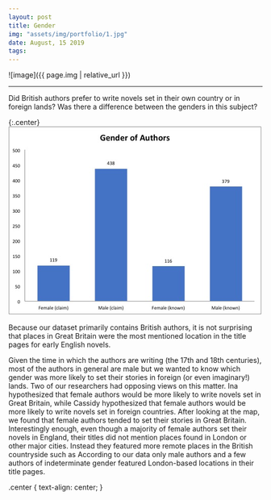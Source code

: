 ```yaml
---
layout: post
title: Gender
img: "assets/img/portfolio/1.jpg"
date: August, 15 2019
tags: 
---
```


![image]({{ page.img | relative_url }})

---

Did British authors prefer to write novels set in their own country or in foreign lands? Was there a difference between the genders in this subject? 

{:.center} 
![chart-gender](/assets/img/outcome/chart-gender.jpg)

Because our dataset primarily contains British authors, it is not surprising that places in Great Britain were the most mentioned location in the title pages for early English novels.

Given the time in which the authors are writing (the 17th and 18th centuries), most of the authors in general are male but we wanted to know which gender was more likely to set their stories in foreign (or even imaginary!) lands. Two of our researchers had opposing views on this matter. Ina hypothesized that female authors would be more likely to write novels set in Great Britain, while Cassidy hypothesized that female authors would be more likely to write novels set in foreign countries. After looking at the map, we found that female authors tended to set their stories in Great Britain. Interestingly enough, even though a majority of female authors set their novels in England, their titles did not mention places found in London or other major cities. Instead they featured more remote places in the British countryside such as  According to our data only male authors and a few authors of indeterminate gender featured London-based locations in their title pages. 

.center {
  text-align: center;
}
